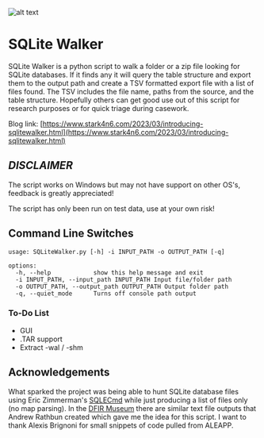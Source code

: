 ![alt text](https://github.com/stark4n6/SQLite-Walker/blob/main/Artwork/SQLiteWalker.png)

# SQLite Walker
SQLite Walker is a python script to walk a folder or a zip file looking for SQLite databases. If it finds any it will query the table structure and export them to the output path and create a TSV formatted export file with a list of files found. The TSV includes the file name, paths from the source, and the table structure. Hopefully others can get good use out of this script for research purposes or for quick triage during casework.

Blog link: [https://www.stark4n6.com/2023/03/introducing-sqlitewalker.html](https://www.stark4n6.com/2023/03/introducing-sqlitewalker.html)

## ***DISCLAIMER*** 
The script works on Windows but may not have support on other OS's, feedback is greatly appreciated!

The script has only been run on test data, use at your own risk!

## Command Line Switches
```
usage: SQLiteWalker.py [-h] -i INPUT_PATH -o OUTPUT_PATH [-q]

options:
  -h, --help            show this help message and exit  
  -i INPUT_PATH, --input_path INPUT_PATH Input file/folder path  
  -o OUTPUT_PATH, --output_path OUTPUT_PATH Output folder path  
  -q, --quiet_mode      Turns off console path output  
```

### To-Do List
- GUI
- .TAR support
- Extract -wal / -shm

## Acknowledgements
What sparked the project was being able to hunt SQLite database files using Eric Zimmerman's [SQLECmd](https://github.com/EricZimmerman/SQLECmd/tree/master/SQLECmd) while just producing a list of files only (no map parsing). In the [DFIR Museum](https://github.com/AndrewRathbun/DFIRArtifactMuseum/tree/main/Android) there are similar text file outputs that Andrew Rathbun created which gave me the idea for this script. I want to thank Alexis Brignoni for small snippets of code pulled from ALEAPP.
